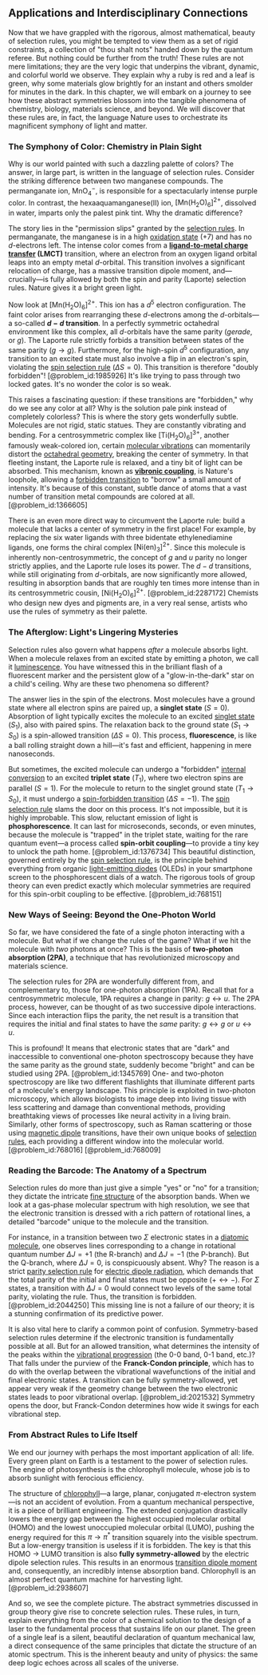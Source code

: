 ## Applications and Interdisciplinary Connections

Now that we have grappled with the rigorous, almost mathematical, beauty of selection rules, you might be tempted to view them as a set of rigid constraints, a collection of "thou shalt nots" handed down by the quantum referee. But nothing could be further from the truth! These rules are not mere limitations; they are the very logic that underpins the vibrant, dynamic, and colorful world we observe. They explain why a ruby is red and a leaf is green, why some materials glow brightly for an instant and others smolder for minutes in the dark. In this chapter, we will embark on a journey to see how these abstract symmetries blossom into the tangible phenomena of chemistry, biology, materials science, and beyond. We will discover that these rules are, in fact, the language Nature uses to orchestrate its magnificent symphony of light and matter.

### The Symphony of Color: Chemistry in Plain Sight

Why is our world painted with such a dazzling palette of colors? The answer, in large part, is written in the language of selection rules. Consider the striking difference between two manganese compounds. The permanganate ion, $\text{MnO}_4^-$, is responsible for a spectacularly intense purple color. In contrast, the hexaaquamanganese(II) ion, $\text{[Mn(H}_2\text{O)}_6]^{2+}$, dissolved in water, imparts only the palest pink tint. Why the dramatic difference?

The story lies in the "permission slips" granted by the [selection rules](@article_id:140290). In permanganate, the manganese is in a high [oxidation state](@article_id:137083) ($+7$) and has no $d$-electrons left. The intense color comes from a **[ligand-to-metal charge transfer](@article_id:146259) (LMCT)** transition, where an electron from an oxygen ligand orbital leaps into an empty metal $d$-orbital. This transition involves a significant relocation of charge, has a massive transition dipole moment, and—crucially—is fully allowed by both the spin and parity (Laporte) selection rules. Nature gives it a bright green light.

Now look at $\text{[Mn(H}_2\text{O)}_6]^{2+}$. This ion has a $d^5$ electron configuration. The faint color arises from rearranging these $d$-electrons among the $d$-orbitals—a so-called **$d-d$ transition**. In a perfectly symmetric octahedral environment like this complex, all $d$-orbitals have the same parity (*gerade*, or $g$). The Laporte rule strictly forbids a transition between states of the same parity ($g \to g$). Furthermore, for the high-spin $d^5$ configuration, any transition to an excited state must also involve a flip in an electron's spin, violating the [spin selection rule](@article_id:149929) ($\Delta S = 0$). This transition is therefore "doubly forbidden"! [@problem_id:1985926] It's like trying to pass through two locked gates. It's no wonder the color is so weak.

This raises a fascinating question: if these transitions are "forbidden," why do we see any color at all? Why is the solution pale pink instead of completely colorless? This is where the story gets wonderfully subtle. Molecules are not rigid, static statues. They are constantly vibrating and bending. For a centrosymmetric complex like $\text{[Ti(H}_2\text{O)}_6]^{3+}$, another famously weak-colored ion, certain [molecular vibrations](@article_id:140333) can momentarily distort the [octahedral geometry](@article_id:143198), breaking the center of symmetry. In that fleeting instant, the Laporte rule is relaxed, and a tiny bit of light can be absorbed. This mechanism, known as **[vibronic coupling](@article_id:139076)**, is Nature's loophole, allowing a [forbidden transition](@article_id:265174) to "borrow" a small amount of intensity. It's because of this constant, subtle dance of atoms that a vast number of transition metal compounds are colored at all. [@problem_id:1366605]

There is an even more direct way to circumvent the Laporte rule: build a molecule that lacks a center of symmetry in the first place! For example, by replacing the six water ligands with three bidentate ethylenediamine ligands, one forms the chiral complex $\text{[Ni(en)}_3]^{2+}$. Since this molecule is inherently non-centrosymmetric, the concept of $g$ and $u$ parity no longer strictly applies, and the Laporte rule loses its power. The $d-d$ transitions, while still originating from $d$-orbitals, are now significantly more allowed, resulting in absorption bands that are roughly ten times more intense than in its centrosymmetric cousin, $\text{[Ni(H}_2\text{O)}_6]^{2+}$. [@problem_id:2287172] Chemists who design new dyes and pigments are, in a very real sense, artists who use the rules of symmetry as their palette.

### The Afterglow: Light's Lingering Mysteries

Selection rules also govern what happens *after* a molecule absorbs light. When a molecule relaxes from an excited state by emitting a photon, we call it [luminescence](@article_id:137035). You have witnessed this in the brilliant flash of a fluorescent marker and the persistent glow of a "glow-in-the-dark" star on a child's ceiling. Why are these two phenomena so different?

The answer lies in the spin of the electrons. Most molecules have a ground state where all electron spins are paired up, a **singlet state** ($S=0$). Absorption of light typically excites the molecule to an excited [singlet state](@article_id:154234) ($S_1$), also with paired spins. The relaxation back to the ground state ($S_1 \to S_0$) is a spin-allowed transition ($\Delta S = 0$). This process, **fluorescence**, is like a ball rolling straight down a hill—it's fast and efficient, happening in mere nanoseconds.

But sometimes, the excited molecule can undergo a "forbidden" [internal conversion](@article_id:160754) to an excited **triplet state** ($T_1$), where two electron spins are parallel ($S=1$). For the molecule to return to the singlet ground state ($T_1 \to S_0$), it must undergo a [spin-forbidden transition](@article_id:178548) ($\Delta S = -1$). The [spin selection rule](@article_id:149929) slams the door on this process. It's not impossible, but it is highly improbable. This slow, reluctant emission of light is **phosphorescence**. It can last for microseconds, seconds, or even minutes, because the molecule is "trapped" in the triplet state, waiting for the rare quantum event—a process called **spin-orbit coupling**—to provide a tiny key to unlock the path home. [@problem_id:1376734] This beautiful distinction, governed entirely by the [spin selection rule](@article_id:149929), is the principle behind everything from organic [light-emitting diodes](@article_id:158202) (OLEDs) in your smartphone screen to the phosphorescent dials of a watch. The rigorous tools of group theory can even predict exactly which molecular symmetries are required for this spin-orbit coupling to be effective. [@problem_id:768151]

### New Ways of Seeing: Beyond the One-Photon World

So far, we have considered the fate of a single photon interacting with a molecule. But what if we change the rules of the game? What if we hit the molecule with *two* photons at once? This is the basis of **two-photon absorption (2PA)**, a technique that has revolutionized microscopy and materials science.

The selection rules for 2PA are wonderfully different from, and complementary to, those for one-photon absorption (1PA). Recall that for a centrosymmetric molecule, 1PA requires a change in parity: $g \leftrightarrow u$. The 2PA process, however, can be thought of as two successive dipole interactions. Since each interaction flips the parity, the net result is a transition that requires the initial and final states to have the *same* parity: $g \leftrightarrow g$ or $u \leftrightarrow u$.

This is profound! It means that electronic states that are "dark" and inaccessible to conventional one-photon spectroscopy because they have the same parity as the ground state, suddenly become "bright" and can be studied using 2PA. [@problem_id:1345769] One- and two-photon spectroscopy are like two different flashlights that illuminate different parts of a molecule's energy landscape. This principle is exploited in two-photon microscopy, which allows biologists to image deep into living tissue with less scattering and damage than conventional methods, providing breathtaking views of processes like neural activity in a living brain. Similarly, other forms of spectroscopy, such as Raman scattering or those using [magnetic dipole](@article_id:275271) transitions, have their own unique books of [selection rules](@article_id:140290), each providing a different window into the molecular world. [@problem_id:768016] [@problem_id:768009]

### Reading the Barcode: The Anatomy of a Spectrum

Selection rules do more than just give a simple "yes" or "no" for a transition; they dictate the intricate [fine structure](@article_id:140367) of the absorption bands. When we look at a gas-phase molecular spectrum with high resolution, we see that the electronic transition is dressed with a rich pattern of rotational lines, a detailed "barcode" unique to the molecule and the transition.

For instance, in a transition between two $\Sigma$ electronic states in a [diatomic molecule](@article_id:194019), one observes lines corresponding to a change in rotational quantum number $\Delta J = +1$ (the R-branch) and $\Delta J = -1$ (the P-branch). But the Q-branch, where $\Delta J = 0$, is conspicuously absent. Why? The reason is a strict [parity selection rule](@article_id:154964) for [electric dipole radiation](@article_id:200362), which demands that the total parity of the initial and final states must be opposite ($+ \leftrightarrow -$). For $\Sigma$ states, a transition with $\Delta J=0$ would connect two levels of the same total parity, violating the rule. Thus, the transition is forbidden. [@problem_id:2044250] This missing line is not a failure of our theory; it is a stunning confirmation of its predictive power.

It is also vital here to clarify a common point of confusion. Symmetry-based selection rules determine if the electronic transition is fundamentally possible at all. But for an allowed transition, what determines the intensity of the peaks within the [vibrational progression](@article_id:265567) (the 0-0 band, 0-1 band, etc.)? That falls under the purview of the **Franck-Condon principle**, which has to do with the overlap between the vibrational wavefunctions of the initial and final electronic states. A transition can be fully symmetry-allowed, yet appear very weak if the geometry change between the two electronic states leads to poor vibrational overlap. [@problem_id:2021532] Symmetry opens the door, but Franck-Condon determines how wide it swings for each vibrational step.

### From Abstract Rules to Life Itself

We end our journey with perhaps the most important application of all: life. Every green plant on Earth is a testament to the power of selection rules. The engine of photosynthesis is the chlorophyll molecule, whose job is to absorb sunlight with ferocious efficiency.

The structure of [chlorophyll](@article_id:143203)—a large, planar, conjugated $\pi$-electron system—is not an accident of evolution. From a quantum mechanical perspective, it is a piece of brilliant engineering. The extended conjugation drastically lowers the energy gap between the highest occupied molecular orbital (HOMO) and the lowest unoccupied molecular orbital (LUMO), pushing the energy required for this $\pi \to \pi^*$ transition squarely into the visible spectrum. But a low-energy transition is useless if it is forbidden. The key is that this HOMO $\to$ LUMO transition is also **fully symmetry-allowed** by the electric dipole selection rules. This results in an enormous [transition dipole moment](@article_id:137788) and, consequently, an incredibly intense absorption band. Chlorophyll is an almost perfect quantum machine for harvesting light. [@problem_id:2938607]

And so, we see the complete picture. The abstract symmetries discussed in group theory give rise to concrete selection rules. These rules, in turn, explain everything from the color of a chemical solution to the design of a laser to the fundamental process that sustains life on our planet. The green of a single leaf is a silent, beautiful declaration of quantum mechanical law, a direct consequence of the same principles that dictate the structure of an atomic spectrum. This is the inherent beauty and unity of physics: the same deep logic echoes across all scales of the universe.